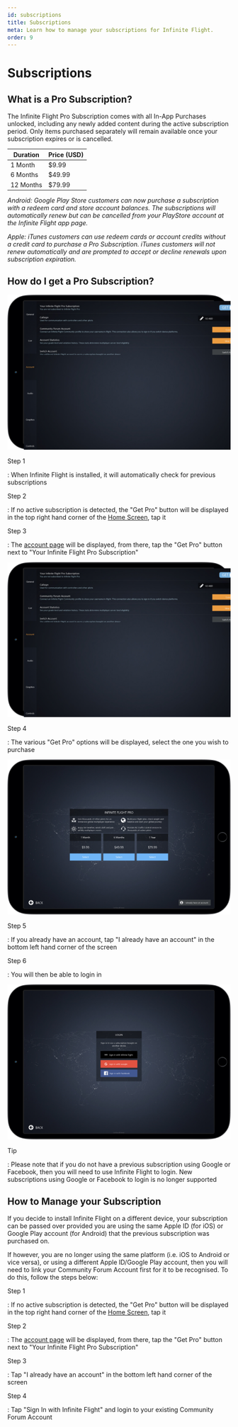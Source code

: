 ```yaml
---
id: subscriptions
title: Subscriptions
meta: Learn how to manage your subscriptions for Infinite Flight.
order: 9
---
```


# Subscriptions



## What is a Pro Subscription?

The Infinite Flight Pro Subscription comes with all In-App Purchases unlocked, including any newly added content during the active subscription period. Only items purchased separately will remain available once your subscription expires or is cancelled.



| Duration  | Price (USD) |
| --------- | ----------- |
| 1 Month   | $9.99       |
| 6 Months  | $49.99      |
| 12 Months | $79.99      |



*Android: Google Play Store customers can now purchase a subscription with a redeem card and store account balances. The subscriptions will automatically renew but can be cancelled from your PlayStore account at the Infinite Flight app page.*

*Apple: iTunes customers can use redeem cards or account credits without a credit card to purchase a Pro Subscription. iTunes customers will not renew automatically and are prompted to accept or decline renewals upon subscription expiration.*



## How do I get a Pro Subscription?



![Account Settings Page](_images/manual/frames/account.jpg)



Step 1

: When Infinite Flight is installed, it will automatically check for previous subscriptions



Step 2

: If no active subscription is detected, the "Get Pro" button will be displayed in the top right hand corner of the [Home Screen](/guide/getting-started/home-user-interface/home-screen#home-screen), tap it



Step 3

: The [account page](/guide/getting-started/home-user-interface/settings#account) will be displayed, from there, tap the "Get Pro" button next to "Your Infinite Flight Pro Subscription"



![Account Settings Page](_images/manual/frames/account.jpg)



Step 4

: The various "Get Pro" options will be displayed, select the one you wish to purchase



![Get Pro](_images/manual/frames/get-pro.jpg)



Step 5

: If you already have an account, tap "I already have an account" in the bottom left hand corner of the screen



Step 6

: You will then be able to login in 



![Login](_images/manual/frames/login.jpg)



Tip

: Please note that if you do not have a previous subscription using Google or Facebook, then you will need to use Infinite Flight to login. New subscriptions using Google or Facebook to login is no longer supported



## How to Manage your Subscription

If you decide to install Infinite Flight on a different device, your subscription can be passed over provided you are using the same Apple ID (for iOS) or Google Play account (for Android) that the previous subscription was purchased on.



If however, you are no longer using the same platform (i.e. iOS to Android or vice versa), or using a different Apple ID/Google Play account, then you will need to link your Community Forum Account first for it to be recognised. To do this, follow the steps below:



Step 1

: If no active subscription is detected, the "Get Pro" button will be displayed in the top right hand corner of the [Home Screen](/guide/getting-started/home-user-interface/home-screen#home-screen), tap it



Step 2

: The [account page](/guide/getting-started/home-user-interface/settings#account) will be displayed, from there, tap the "Get Pro" button next to "Your Infinite Flight Pro Subscription"



Step 3

: Tap "I already have an account" in the bottom left hand corner of the screen



Step 4

: Tap "Sign In with Infinite Flight" and login to your existing Community Forum Account

